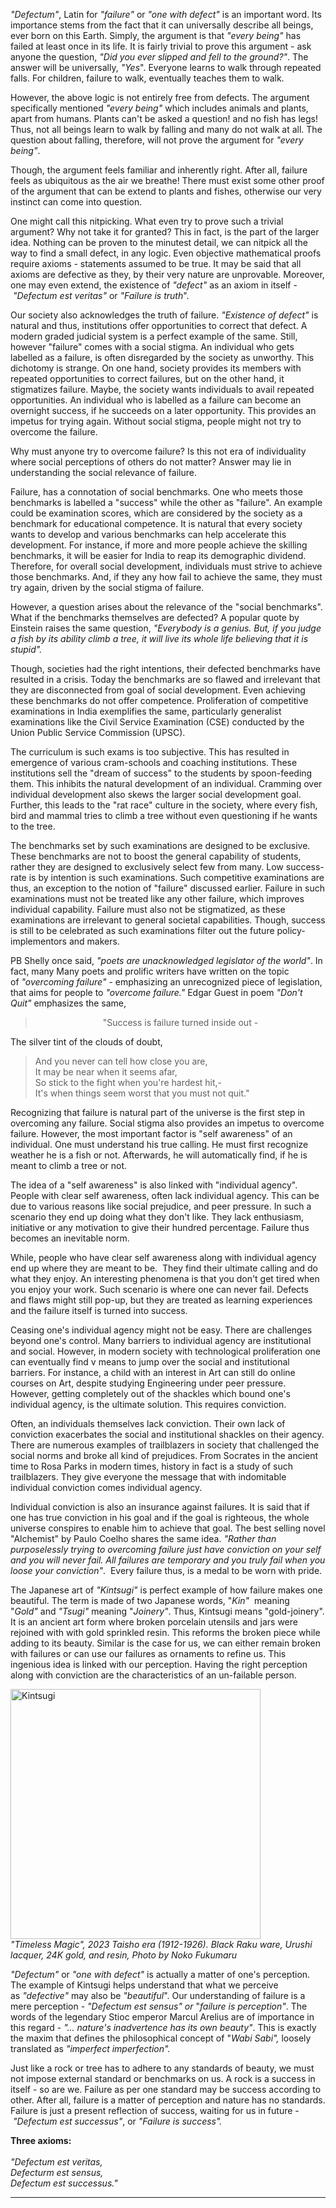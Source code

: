 
_"Defectum"_, Latin for _"failure"_ or _"one with defect"_ is an important word. Its importance stems from the fact that it can universally describe all beings, ever born on this Earth. Simply, the argument is that _"every being"_ has failed at least once in its life. It is fairly trivial to prove this argument - ask anyone the question, _"Did you ever slipped and fell to the ground?"_. The answer will be universally, _"Yes_". Everyone learns to walk through repeated falls. For children, failure to walk, eventually teaches them to walk.  
  
However, the above logic is not entirely free from defects. The argument specifically mentioned _"every being"_ which includes animals and plants, apart from humans. Plants can't be asked a question! and no fish has legs! Thus, not all beings learn to walk by falling and many do not walk at all. The question about falling, therefore, will not prove the argument for _"every being"_.

Though, the argument feels familiar and inherently right. After all, failure feels as ubiquitous as the air we breathe! There must exist some other proof of the argument that can be extend to plants and fishes, otherwise our very instinct can come into question.  

One might call this nitpicking. What even try to prove such a trivial argument? Why not take it for granted? This in fact, is the part of the larger idea. Nothing can be proven to the minutest detail, we can nitpick all the way to find a small defect, in any logic. Even objective mathematical proofs require axioms - statements assumed to be true. It may be said that all axioms are defective as they, by their very nature are unprovable. Moreover, one may even extend, the existence of _"defect"_ as an axiom in itself - _"Defectum est veritas"_ or _"Failure is truth_".

Our society also acknowledges the truth of failure. _"Existence of defect"_ is natural and thus, institutions offer opportunities to correct that defect. A modern graded judicial system is a perfect example of the same. Still, however "failure" comes with a social stigma. An individual who gets labelled as a failure, is often disregarded by the society as unworthy. This dichotomy is strange. On one hand, society provides its members with repeated opportunities to correct failures, but on the other hand, it stigmatizes failure. Maybe, the society wants individuals to avail repeated opportunities. An individual who is labelled as a failure can become an overnight success, if he succeeds on a later opportunity. This provides an impetus for trying again. Without social stigma, people might not try to overcome the failure.

Why must anyone try to overcome failure? Is this not era of individuality where social perceptions of others do not matter? Answer may lie in understanding the social relevance of failure.

Failure, has a connotation of social benchmarks. One who meets those benchmarks is labelled a "success" while the other as "failure". An example could be examination scores, which are considered by the society as a benchmark for educational competence. It is natural that every society wants to develop and various benchmarks can help accelerate this development. For instance, if more and more people achieve the skilling benchmarks, it will be easier for India to reap its demographic dividend. Therefore, for overall social development, individuals must strive to achieve those benchmarks. And, if they any how fail to achieve the same, they must try again, driven by the social stigma of failure.

However, a question arises about the relevance of the "social benchmarks". What if the benchmarks themselves are defected? A popular quote by Einstein raises the same question, _"Everybody is a genius. But, if you judge a fish by its ability climb a tree, it will live its whole life believing that it is stupid"._

Though, societies had the right intentions, their defected benchmarks have resulted in a crisis. Today the benchmarks are so flawed and irrelevant that they are disconnected from goal of social development. Even achieving these benchmarks do not offer competence. Proliferation of competitive examinations in India exemplifies the same, particularly generalist examinations like the Civil Service Examination (CSE) conducted by the Union Public Service Commission (UPSC). 

The curriculum is such exams is too subjective. This has resulted in emergence of various cram-schools and coaching institutions. These institutions sell the "dream of success" to the students by spoon-feeding them. This inhibits the natural development of an individual. Cramming over individual development also skews the larger social development goal. Further, this leads to the "rat race" culture in the society, where every fish, bird and mammal tries to climb a tree without even questioning if he wants to the tree.

The benchmarks set by such examinations are designed to be exclusive. These benchmarks are not to boost the general capability of students, rather they are designed to exclusively select few from many. Low success-rate is by intention is such examinations. Such competitive examinations are thus, an exception to the notion of "failure" discussed earlier. Failure in such examinations must not be treated like any other failure, which improves individual capability. Failure must also not be stigmatized, as these examinations are irrelevant to general societal capabilities. Though, success is still to be celebrated as such examinations filter out the future policy-implementors and makers.

PB Shelly once said, _"poets are unacknowledged legislator of the world"_. In fact, many Many poets and prolific writers have written on the topic of _"overcoming failure"_ - emphasizing an unrecognized piece of legislation, that aims for people to _"overcome failure."_ Edgar Guest in poem _"Don't Quit"_ emphasizes the same,

><p align="center"> "Success is failure turned inside out -<br>
The silver tint of the clouds of doubt,<br>
>And you never can tell how close you are,<br>
It may be near when it seems afar,<br>
>So stick to the fight when you're hardest hit,-<br>
It's when things seem worst that you must not quit."</p>

Recognizing that failure is natural part of the universe is the first step in overcoming any failure. Social stigma also provides an impetus to overcome failure. However, the most important factor is "self awareness" of an individual. One must understand his true calling. He must first recognize weather he is a fish or not. Afterwards, he will automatically find, if he is meant to climb a tree or not. 

The idea of a "self awareness" is also linked with "individual agency". People with clear self awareness, often lack individual agency. This can be due to various reasons like social prejudice, and peer pressure. In such a scenario they end up doing what they don't like. They lack enthusiasm, initiative or any motivation to give their hundred percentage. Failure thus becomes an inevitable norm.

While, people who have clear self awareness along with individual agency end up where they are meant to be.  They find their ultimate calling and do what they enjoy. An interesting phenomena is that you don't get tired when you enjoy your work. Such scenario is where one can never fail. Defects and flaws might still pop-up, but they are treated as learning experiences and the failure itself is turned into success.

Ceasing one's individual agency might not be easy. There are challenges beyond one's control. Many barriers to individual agency are institutional and social. However, in modern society with technological proliferation one can eventually find v means to jump over the social and institutional barriers. For instance, a child with an interest in Art can still do online courses on Art, despite studying Engineering under peer pressure. However, getting completely out of the shackles which bound one's individual agency, is the ultimate solution. This requires conviction.

Often, an individuals themselves lack conviction. Their own lack of conviction exacerbates the social and institutional shackles on their agency. There are numerous examples of trailblazers in society that challenged the social norms and broke all kind of prejudices. From Socrates in the ancient time to Rosa Parks in modern times, history in fact is a study of such trailblazers. They give everyone the message that with indomitable individual conviction comes individual agency.

Individual conviction is also an insurance against failures. It is said that if one has true conviction in his goal and if the goal is righteous, the whole universe conspires to enable him to achieve that goal. The best selling novel "Alchemist" by Paulo Coelho shares the same idea. _"Rather than purposelessly trying to overcoming failure just have conviction on your self and you will never fail. All failures are temporary and you truly fail when you loose your conviction"_.  Every failure thus, is a medal to be worn with pride.

The Japanese art of _"Kintsugi"_ is perfect example of how failure makes one beautiful. The term is made of two Japanese words, "_Kin"_  meaning "_Gold"_ and _"Tsugi"_ meaning "_Joinery"_. Thus, Kintsugi means "gold-joinery". It is an ancient art form where broken porcelain utensils and jars were rejoined with with gold sprinkled resin. This reforms the broken piece while adding to its beauty. Similar is the case for us, we can either remain broken with failures or can use our failures as ornaments to refine us. This ingenious idea is linked with our perception. Having the right perception along with conviction are the characteristics of an un-failable person.

><p align="center">
<img src="https://wpmedia.japanesegarden.org/cb:x8nE.2f3ba/w:auto/h:auto/q:mauto/ig:avif/id:92b210033c21e747673b9cc7973ebb3d/https://japanesegarden.org/2-art.jpg" alt="Kintsugi" width="400"/>
<br>
<i>"Timeless Magic", 2023 Taisho era (1912-1926). Black Raku ware, Urushi lacquer, 24K gold, and resin, Photo by Noko Fukumaru</i>
</p>

_"Defectum"_ or _"one with defect"_ is actually a matter of one's perception. The example of Kintsugi helps understand that what we perceive as _"defective"_ may also be _"beautiful_". Our understanding of failure is a mere perception - _"Defectum est sensus" or_ "_failure is perception"_. The words of the legendary Stioc emperor Marcul Arelius are of importance in this regard - _"... nature's inadvertence has its own beauty"_. This is exactly the maxim that defines the philosophical concept of "_Wabi Sabi",_ loosely translated as _"imperfect imperfection"._

Just like a rock or tree has to adhere to any standards of beauty, we must not impose external standard or benchmarks on us. A rock is a success in itself - so are we. Failure as per one standard may be success according to other. After all, failure is a matter of perception and nature has no standards. Failure is just a present reflection of success, waiting for us in future - _"Defectum est successus"_, or _"Failure is success"._

><p align="center">
<b>Three axioms:</b><br>
<br>
<i>"Defectum est veritas,<br>
Defecturm est sensus,<br>
Defectum est successus."</i>
</p>

---
